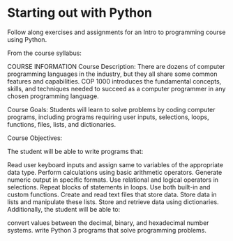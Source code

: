 # Starting out with Python
 Follow along exercises and assignments for an Intro to programming course using Python.

 From the course syllabus:

 COURSE INFORMATION
Course Description: There are dozens of computer programming languages in the industry, but they all share some common features and capabilities. COP 1000 introduces the fundamental concepts, skills, and techniques needed to succeed as a computer programmer in any chosen programming language.

Course Goals: Students will learn to solve problems by coding computer programs, including programs requiring user inputs, selections, loops, functions, files, lists, and dictionaries.

Course Objectives:

The student will be able to write programs that:

Read user keyboard inputs and assign same to variables of the appropriate data type.
Perform calculations using basic arithmetic operators.
Generate numeric output in specific formats.
Use relational and logical operators in selections.
Repeat blocks of statements in loops.
Use both built-in and custom functions.
Create and read text files that store data.
Store data in lists and manipulate these lists.
Store and retrieve data using dictionaries.
Additionally, the student will be able to:

convert values between the decimal, binary, and hexadecimal number systems.
write Python 3 programs that solve programming problems.
